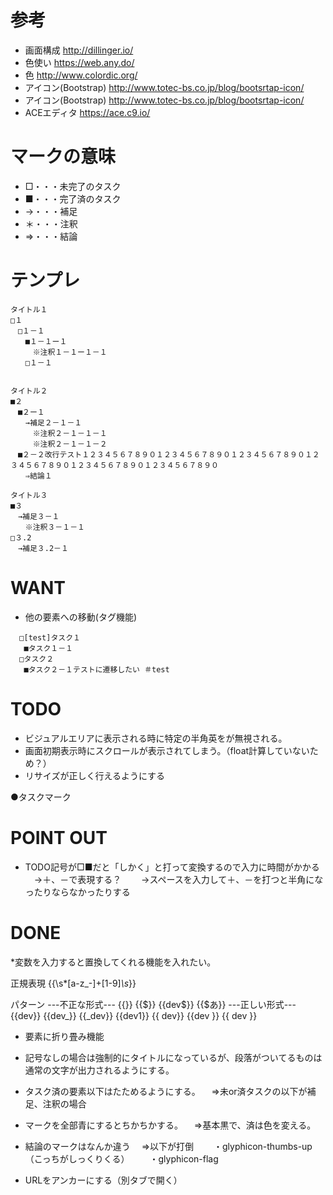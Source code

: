 # 参考

* 画面構成
http://dillinger.io/
* 色使い
https://web.any.do/
* 色
http://www.colordic.org/
* アイコン(Bootstrap)
http://www.totec-bs.co.jp/blog/bootsrtap-icon/
* アイコン(Bootstrap)
http://www.totec-bs.co.jp/blog/bootsrtap-icon/
* ACEエディタ
https://ace.c9.io/

# マークの意味
* □・・・未完了のタスク
* ■・・・完了済のタスク
* →・・・補足
* ＊・・・注釈
* ⇒・・・結論

# テンプレ
```
タイトル１
□１
　□１－１
　　■１－１ー１
　　　※注釈１－１ー１－１
　　□１－１


タイトル２
■２
　■２ー１
　　→補足２－１－１
　　　※注釈２－１－１－１
　　　※注釈２－１－１－２
　■２－２改行テスト１２３４５６７８９０１２３４５６７８９０１２３４５６７８９０１２３４５６７８９０１２３４５６７８９０１２３４５６７８９０
　　⇒結論１

タイトル３
■３
　→補足３－１
　　※注釈３－１－１
□３.2
　→補足３.2－１
```

# WANT
* 他の要素への移動(タグ機能)
```
  □[test]タスク１
   ■タスク１－１
  □タスク２
   ■タスク２－１テストに遷移したい ＃test

```
# TODO
* ビジュアルエリアに表示される時に特定の半角英をが無視される。
* 画面初期表示時にスクロールが表示されてしまう。（float計算していないため？）
* リサイズが正しく行えるようにする

●タスクマーク

# POINT OUT
* TODO記号が□■だと「しかく」と打って変換するので入力に時間がかかる
　→＋、－で表現する？
　　→スペースを入力して＋、－を打つと半角になったりならなかったりする

# DONE
*変数を入力すると置換してくれる機能を入れたい。

正規表現
{{\s*[a-z_-]+[1-9]*\s*}}

パターン
---不正な形式---
{{}}
{{$}}
{{dev$}}
{{$あ}}
---正しい形式---
{{dev}}
{{dev_}}
{{_dev}}
{{dev1}}
{{ dev}}
{{dev }}
{{ dev }}

* 要素に折り畳み機能

* 記号なしの場合は強制的にタイトルになっているが、段落がついてるものは通常の文字が出力されるようにする。

* タスク済の要素以下はたためるようにする。
　⇒未or済タスクの以下が補足、注釈の場合

* マークを全部青にするとちかちかする。
　⇒基本黒で、済は色を変える。

* 結論のマークはなんか違う
　⇒以下が打倒
　　・glyphicon-thumbs-up（こっちがしっくりくる）
　　・glyphicon-flag

* URLをアンカーにする（別タブで開く）
